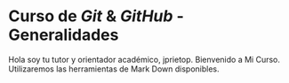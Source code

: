 # Curso de _Git_ & _GitHub_ - Generalidades

Hola soy tu tutor y orientador académico, jprietop. Bienvenido a Mi Curso.
Utilizaremos las herramientas de Mark Down disponibles.
